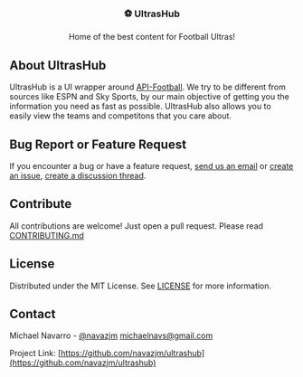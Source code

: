 <!-- PROJECT LOGO -->
<br />
<p align="center">
    <h3 align="center">⚽️ UltrasHub</h3>
    <p align="center">
        Home of the best content for Football Ultras!
    </p>
</p>

## About UltrasHub

UltrasHub is a UI wrapper around [API-Football](https://www.api-football.com/). We try to be different from sources like ESPN and Sky Sports, by our main objective of getting you the information you need as fast as possible. UltrasHub also allows you to easily view the teams and competitons that you care about.

## Bug Report or Feature Request

If you encounter a bug or have a feature request, [send us an email](mailto:contact@ultrashub.io) or [create an issue](https://github.com/navazjm/ultrashub/issues), [create a discussion thread](https://github.com/navazjm/ultrashub/discussions).

## Contribute

All contributions are welcome! Just open a pull request. Please read [CONTRIBUTING.md](./docs/contributing/CONTRIBUTING.md)

## License

Distributed under the MIT License. See [LICENSE](./LICENSE) for more information.

## Contact

Michael Navarro - [@navazjm](https://twitter.com/navazjm) michaelnavs@gmail.com

Project Link: [https://github.com/navazjm/ultrashub](https://github.com/navazjm/ultrashub)
